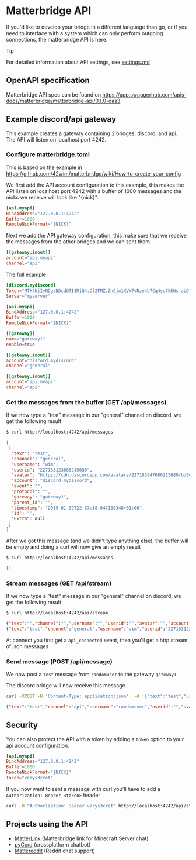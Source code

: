 # Matterbridge API

If you'd like to develop your bridge in a different language than go, or if you
need to interface with a system which can only perform outgoing connections,
the matterbridge API is here.

> [!TIP]
> For detailed information about API settings, see [settings.md](settings.md)

## OpenAPI specification

Matterbridge API spec can be found on https://app.swaggerhub.com/apis-docs/matterbridge/matterbridge-api/0.1.0-oas3

## Example discord/api gateway

This example creates a gateway containing 2 bridges: discord, and api.   
The API will listen on localhost port 4242.

### Configure matterbridge.toml

This is based on the example in https://github.com/42wim/matterbridge/wiki/How-to-create-your-config

We first add the API account configuration to this example, this makes the API listen on localhost port 4242 with a buffer of 1000 messages and the nicks we receive will look like "{nick}".

```toml
[api.myapi]
BindAddress="127.0.0.1:4242"
Buffer=1000
RemoteNickFormat="{NICK}"
```

Next we add the API gateway configuration, this make sure that we receive the messages from the other bridges and we can sent them.

```toml
[[gateway.inout]]
account="api.myapi"
channel="api"
```

The full example

```toml
[discord.mydiscord]
Token="MTk4NjIyNDgzNDcdOTI1MjQ4.Cl2FMZ.ZnCjm1XVW7vRze4b7Cq4se7kKWs-abD"
Server="myserver"

[api.myapi]
BindAddress="127.0.0.1:4242"
Buffer=1000
RemoteNickFormat="{NICK}"

[[gateway]]
name="gateway1"
enable=true

[[gateway.inout]]
account="discord.mydiscord"
channel="general"

[[gateway.inout]]
account="api.myapi"
channel="api"
```

### Get the messages from the buffer (GET /api/messages)

If we now type a "test" message in our "general" channel on discord, we get the following result

```bash
$ curl http://localhost:4242/api/messages
```


```json
[
 {
  "text": "test",
  "channel": "general",
  "username": "wim",
  "userid": "227183123686215680",
  "avatar": "https://cdn.discordapp.com/avatars/227183947686215680/bd0e6c7fe63274597a4684884891b79d.jpg",
  "account": "discord.mydiscord",
  "event": "",
  "protocol": "",
  "gateway": "gateway1",
  "parent_id": "",
  "timestamp": "2019-01-09T22:37:18.647108348+01:00",
  "id": "",
  "Extra": null
 }
]
```

After we got this message (and we didn't type anything else), the buffer will be empty and doing a curl will now give an empty result

```bash
$ curl http://localhost:4242/api/messages
```

```json
[]
```

### Stream messages (GET /api/stream)

If we now type a "test" message in our "general" channel on discord, we get the following result

```bash
$ curl http://localhost:4242/api/stream
```

```json
{"text":"","channel":"","username":"","userid":"","avatar":"","account":"","event":"api_connected","protocol":"","gateway":"","parent_id":"","timestamp":"2019-01-09T22:48:33.398737344+01:00","id":"","Extra":null}
{"text":"test","channel":"general","username":"wim","userid":"227183123686215680","avatar":"https://cdn.discordapp.com/avatars/227183947686215680/bd0e6c7fe63274597a4684884891b79d.jpg","account":"discord.mydiscord","event":"","protocol":"","gateway":"gateway1","parent_id":"","timestamp":"2019-01-09T22:48:42.506629373+01:00","id":"","Extra":null}
```

At connect you first get a `api_connected` event, then you'll get a http stream of json messages

### Send message (POST /api/message)

We now post a `test` message from `randomuser` to the gateway `gateway1`

The discord bridge will now receive this message.

```bash
curl -XPOST -H 'Content-Type: application/json'  -d '{"text":"test","username":"randomuser","gateway":"gateway1"}' http://localhost:4242/api/message
```

```json
{"text":"test","channel":"api","username":"randomuser","userid":"","avatar":"","account":"api.local","event":"","protocol":"api","gateway":"gateway1","parent_id":"","timestamp":"2019-01-09T22:53:51.618575236+01:00","id":"","Extra":null}
```

## Security
You can also protect the API with a token by adding a `token` option to your api account configuration.

```toml
[api.myapi]
BindAddress="127.0.0.1:4242"
Buffer=1000
RemoteNickFormat="{NICK}"
Token="verys3cret"
```
If you now want to sent a message with curl you'll have to add a `Authorization: Bearer <token>` header

```bash
curl -H "Authorization: Bearer verys3cret" http://localhost:4242/api/stream
```

## Projects using the API

* [MatterLink](https://github.com/elytra/MatterLink) (Matterbridge link for Minecraft Server chat)
* [pyCord](https://github.com/NikkyAI/pyCord) (crossplatform chatbot)
* [Mattereddit](https://github.com/bonehurtingjuice/mattereddit) (Reddit chat support)
